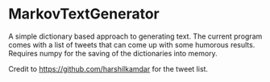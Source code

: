 # MarkovTextGenerator

A simple dictionary based approach to generating text. The current program comes with a list of tweets that can come up with some humorous results. Requires numpy for the saving of the dictionaries into memory.

Credit to https://github.com/harshilkamdar for the tweet list.
